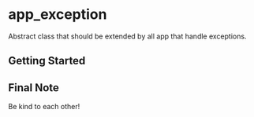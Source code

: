 # app_exception

Abstract class that should be extended by all app that handle exceptions.

## Getting Started

## Final Note

Be kind to each other!
